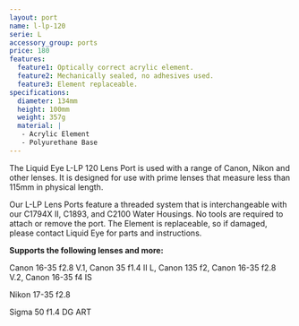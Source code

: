 ```yaml
---
layout: port
name: l-lp-120
serie: L
accessory_group: ports
price: 180
features:
  feature1: Optically correct acrylic element.
  feature2: Mechanically sealed, no adhesives used.
  feature3: Element replaceable.
specifications:
  diameter: 134mm
  height: 100mm
  weight: 357g
  material: |
   - Acrylic Element
   - Polyurethane Base
---
```

The Liquid Eye L-LP 120 Lens Port is used with a range of Canon, Nikon and other lenses. It is designed for use with prime lenses that measure less than 115mm in physical length.

Our L-LP Lens Ports feature a threaded system that is interchangeable with our C1794X II, C1893, and C2100 Water Housings. No tools are required to attach or remove the port. The Element is replaceable, so if damaged, please contact Liquid Eye for parts and instructions.

**Supports the following lenses and more:**

Canon	16-35 f2.8 V.1, Canon	35 f1.4 II L, Canon	135 f2, Canon	16-35 f2.8 V.2, Canon	16-35 f4 IS

Nikon	17-35 f2.8

Sigma	50 f1.4 DG ART
